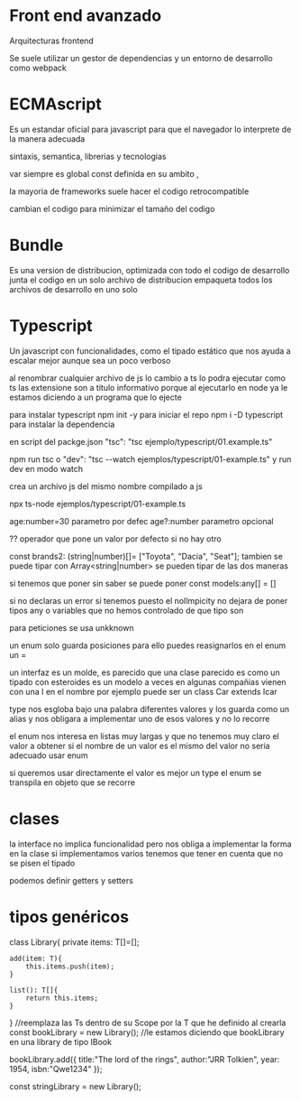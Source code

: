 # Front end avanzado

Arquitecturas frontend

Se suele utilizar un gestor de dependencias y un entorno de desarrollo como webpack

# ECMAscript

Es un estandar oficial para javascript para que el navegador lo interprete de la manera adecuada

sintaxis, semantica, librerias y tecnologias

var siempre es global
const definida en su ambito , 

la mayoria de frameworks suele hacer el codigo retrocompatible

cambian el codigo para minimizar el tamaño del codigo

# Bundle

Es una version de  distribucion, optimizada con todo el codigo de desarrollo
junta el codigo en un solo archivo de distribucion
empaqueta todos los archivos de desarrollo en uno solo 

# Typescript

Un javascript con funcionalidades, como el tipado estático que nos ayuda a escalar
mejor aunque sea un poco verboso

al renombrar cualquier archivo de js lo cambio a ts lo podra ejecutar como ts las extensione son
a titulo informativo porque al ejecutarlo en node ya le estamos diciendo a un programa que lo
ejecte

para instalar typescript
npm  init -y para iniciar el repo
npm i -D typescript  para instalar la dependencia

en script del packge.json
"tsc": "tsc ejemplo/typescript/01.example.ts"

npm run tsc
o "dev": "tsc --watch ejemplos/typescript/01-example.ts"
y run dev en modo watch 

crea un archivo js del mismo nombre compilado a js

npx ts-node ejemplos/typescript/01-example.ts


age:number=30 parametro por defec
age?:number parametro opcional

?? operador que pone un valor por defecto si no hay otro

const brands2: (string|number)[]= ["Toyota", "Dacia", "Seat"];
tambien se puede tipar con Array<string|number>
se pueden tipar de las dos maneras

si tenemos que poner sin saber se puede poner
const models:any[] = []

si no declaras un error si tenemos puesto el noIlmpicity no dejara de poner 
tipos any o variables que no hemos controlado de que tipo son

para peticiones se usa unkknown

un enum solo guarda posiciones para ello puedes reasignarlos en el enum
un =

un interfaz es un molde, es parecido que una clase parecido
es como un tipado con esteroides es un modelo a veces en algunas compañias
vienen con una I en el nombre
por ejemplo puede ser un class Car extends Icar


type nos esgloba bajo una palabra diferentes valores y los guarda como un alias
y nos obligara a implementar uno de esos valores y no lo recorre

el enum nos interesa en listas muy largas y que no tenemos muy claro el valor a obtener
si el nombre de un valor es el mismo del valor no seria adecuado usar enum

si queremos usar directamente el valor es mejor un type
el enum se transpila en objeto que se recorre

# clases
la interface no implica funcionalidad pero nos obliga a implementar la forma en la
clase si implementamos  varios tenemos que tener en cuenta que no se pisen el tipado

podemos definir getters y setters

# tipos genéricos

class Library<T>{
    private items: T[]=[];

    add(item: T){
        this.items.push(item);
    }

    list(): T[]{
        return this.items;
    }
}
//reemplaza las Ts dentro de su Scope por la T que he definido al crearla
const bookLibrary = new Library<IBook>();
//le estamos diciendo que bookLibrary en una library de tipo IBook

bookLibrary.add({
    title:"The lord of the rings",
    author:"JRR Tolkien",
    year: 1954,
    isbn:"Qwe1234"
});

const stringLibrary = new Library<String>();

